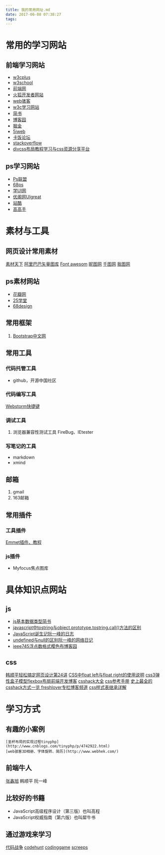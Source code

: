 ```yaml
---
title: 我的常用网址.md
date: 2017-06-08 07:38:27
tags:
---
```


# 常用的学习网站
## 前端学习网站
- [w3cplus](https://www.w3cplus.com/)
- [w3school]( http://www.w3school.com.cn/)
- [前端网](http://www.qdfuns.com/)
- [火狐开发者网站](https://developer.mozilla.org/zh-CN/) 
- [web骇客](http://www.webhek.com/) 
- [w3c学习网站](http://www.w3school.com.cn/)   
-  [简书](http://www.jianshu.com/)
- [博客园](https://www.cnblogs.com/)
- [掘金](https://juejin.im/)
- [5iweb](http://www.5iweb.com.cn/)
- [卡饭论坛](http://www.kafan.cn/)
- [stackoverflow](https://stackoverflow.com/)
- [divcss布局教程学习与css资源分享平台](http://www.divcss5.com/css-jiaocheng/)

## ps学习网站
- [Ps联盟](http://www.68ps.com/)
- [68ps](http://www.68ps.com/index.htm)
- [学UI网](http://www.xueui.cn/)
- [优阁网UIgreat](http://www.uigreat.com/)
- [站酷](http://www.zcool.com.cn/)
- [高高手](http://www.gogoup.com/)


# 素材与工具

## 网页设计常用素材
[素材天下](http://www.sucaitianxia.com/)
[阿里巴巴矢量图库](http://www.iconfont.cn/)
[Font awesom](http://www.bootcss.com/p/font-awesome/)
[昵图网](http://www.nipic.com/index.html)
[千图网](http://www.58pic.com/)
[我图网](http://www.ooopic.com/)

## ps素材网站
- [花瓣网](http://huaban.com/)
- [25学堂](http://www.25xt.com/)
- [68design](http://www.68design.net/)

## 常用框架
1. [Bootstrap中文网](http://www.bootcss.com/)


## 常用工具
### 代码托管工具
- github，开源中国社区

### 代码编写工具
[Webstorm快捷键](http://liuxiaofan.com/2013/08/22/1437.html)

### 调试工具
1. 浏览器兼容性测试工具  FireBug、IEtester

### 写笔记的工具
- markdown
- xmind

## 邮箱
1. gmail
2. 163邮箱

## 常用插件
### 工具插件
[Emmet插件、教程](http://www.swkong.com/)
### js插件
+ Myfocus焦点图库

# 具体知识点网站 

##  js
+ [js基本数据类型简书](http://www.jianshu.com/p/4841fcc6b4e7)
+ [javascript中tostring与object.prototype.tostring.call()方法的区别](http://www.cnblogs.com/chris-oil/p/4276803.html)
+  [JavaScript诞生记阮一峰的日志](http://www.ruanyifeng.com/blog/2011/06/birth_of_javascript.html)
+ [undefined与null的区别阮一峰的网络日记](http://www.ruanyifeng.com/blog/2014/03/undefined-vs-null.html)
+ [ieee745浮点数格式樱色布博客园](http://www.cnblogs.com/cherri/archive/2011/02/22/1961503.html)    

## css
[韩顺平轻松搞定网页设计第24讲](http://blog.csdn.net/wenximalong/article/details/8228330)
[CSS中float left与float right的使用说明](http://www.jb51.net/css/33740.html ) 
[css3弹性盒子模型flexbox布局前端开发博客](http://caibaojian.com/flexbox-guide.html)
[csshack大全](http://www.duitang.com/static/csshack.html)
[css参考手册](http://www.46design.com/cssbook/)
[史上最全的csshack方式一览 freshlover专栏博客频道](http://blog.csdn.net/freshlover/article/details/12132801)
[css样式表继承详解](http://www.cnphp.info/css-style-inheritance.html)

# 学习方式 
## 有趣的小案例
    [圣杯布局的实现过程tinyphp](http://www.cnblogs.com/tinyphp/p/4742922.html)
    [web骇客3D相册、字体旋转、简历](http://www.webhek.com/)

## 前端牛人
[张鑫旭](http://www.zhangxinxu.com/)
韩顺平
阮一峰

## 比较好的书籍  
- JavaScript高级程序设计（第三版）也叫高程
- JavaScript权威指南（第六版）也叫犀牛书

## 通过游戏来学习  
[代码战争](http://www.codecombat.cn/)
[codehunt](https://www.codehunt.com/)
[codinggame](https://www.codingame.com/)
[screeps](https://screeps.com/)


   


